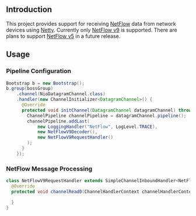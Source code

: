 ## Introduction

This project provides support for receiving [NetFlow](https://en.wikipedia.org/wiki/NetFlow) data from network devices
using [Netty](http://netty.io). Currently only [NetFlow v9](https://en.wikipedia.org/wiki/NetFlow#NetFlow_and_IPFIX) is supported. There are plans to 
support [NetFlow v5](https://en.wikipedia.org/wiki/NetFlow#NetFlow_Versions) in a future release. 

## Usage

### Pipeline Configuration

```java
Bootstrap b = new Bootstrap();
b.group(bossGroup)
    .channel(NioDatagramChannel.class)
    .handler(new ChannelInitializer<DatagramChannel>() {
      @Override
      protected void initChannel(DatagramChannel datagramChannel) throws Exception {
        ChannelPipeline channelPipeline = datagramChannel.pipeline();
        channelPipeline.addLast(
            new LoggingHandler("NetFlow", LogLevel.TRACE),
            new NetFlowV9Decoder(),
            new NetFlowV9RequestHandler()
        );
      }
    });
```

### NetFlow Message Processing

```java
class NetFlowV9RequestHandler extends SimpleChannelInboundHandler<NetFlowV9Decoder.NetFlowMessage> {
  @Override
  protected void channelRead0(ChannelHandlerContext channelHandlerContext, NetFlowV9Decoder.NetFlowMessage netFlowMessage) throws Exception {

  }
}
```